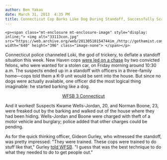 ```yaml
---
author: Ben Yakas
date: March 31, 2013  4:35 PM
title: Connecticut Cop Barks Like Dog During Standoff, Successfully Scaring Suspects
---
```



	
	
	
	<p><span class="mt-enclosure mt-enclosure-image" style="display: inline;"> <img alt="33113con.jpg" src="https://web.archive.org/web/20130510154744im_/http://gothamist.com/attachments/byakas/33113con.jpg" width="640" height="396" class="image-none"> </span></p>

<p>Connecticut police channeled Loki, the god of trickery, to deflate a standoff situation this week. New Haven cops <a href="https://web.archive.org/web/20130510154744/http://articles.courant.com/2013-03-29/community/hc-new-haven-felons-0330-20130329_1_police-dog-hamden-officers-k-9-unit">were led on a chase</a> by two convicted felons, who were wanted for a stolen car, on Friday morning around 10:30 a.m. The suspects ended up in a standoff with officers in a three-family home&#x2014;cops told them a K-9 unit would be sent into the house. But since no dogs were actually available, one officer did the most logical thing imaginable: he started barking like a dog.</p>

<center><script type="text/javascript" src="https://web.archive.org/web/20130510154744js_/http://WFSB.images.worldnow.com/interface/js/WNVideo.js?rnd=360376;hostDomain=www.wfsb.com;playerWidth=630;playerHeight=385;isShowIcon=true;clipId=8723227;flvUri=;partnerclipid=;adTag=Video%2520Player;advertisingZone=;enableAds=true;landingPage=;islandingPageoverride=false;playerType=STANDARD_EMBEDDEDscript;controlsType=fixed"></script><a href="https://web.archive.org/web/20130510154744/http://www.wfsb.com/" title="WFSB 3 Connecticut">WFSB 3 Connecticut</a></center>

<p>And it worked! Suspects Kwame Wells-Jordan, 20, and Norman Boone, 23, were freaked out by the barking and walked out of the house where they had been hiding. Wells-Jordan and Boone were charged with theft of a motor vehicle and burglary; police added that other charges could be pending.</p>

<p>As for the quick thinking officer, Gideon Gurley, who witnessed the standoff, was pretty impressed: &quot;They were trained. These cops were trained to do stuff like that,&quot; Gurley <a href="https://web.archive.org/web/20130510154744/http://www.wfsb.com/story/21830842/suspects-arrested-after-standoff-in-new-haven">told WFSB</a>. &quot;I guess that was the best technique to do what they needed to do to get people out.&quot;</p>
	
	
	
	
	

